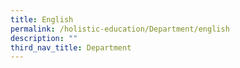 ```yaml
---
title: English
permalink: /holistic-education/Department/english
description: ""
third_nav_title: Department
---
```

